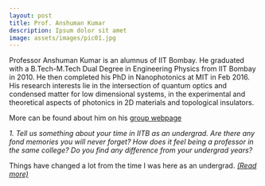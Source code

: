 ```yaml
---
layout: post
title: Prof. Anshuman Kumar
description: Ipsum dolor sit amet
image: assets/images/pic01.jpg
---
```


Professor Anshuman Kumar is an alumnus of IIT Bombay. He graduated with a B.Tech-M.Tech Dual Degree in Engineering Physics from IIT Bombay in 2010. He then completed his PhD in Nanophotonics at MIT in Feb 2016. His research interests lie in the intersection of quantum optics and condensed matter for low dimensional systems, in the experimental and theoretical aspects of photonics in 2D materials and topological insulators. 

More can be found about him on his [group webpage](http://www.loqm.tech/)

<i>1. Tell us something about your time in IITB as an undergrad. Are there any fond memories you will never forget? How does it feel being a professor in the same college? Do you find any difference from your undergrad years? </i>

Things have changed a lot from the time I was here as an undergrad. <i>[(Read more)](https://epdampiitb.github.io/p/kaleidoscope/ama/5.html)</i>
